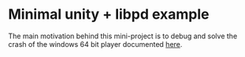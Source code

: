 # Minimal unity + libpd example

The main motivation behind this mini-project is to debug and solve the crash of the windows 64 bit player documented [here](https://github.com/libpd/libpd/issues/234).
